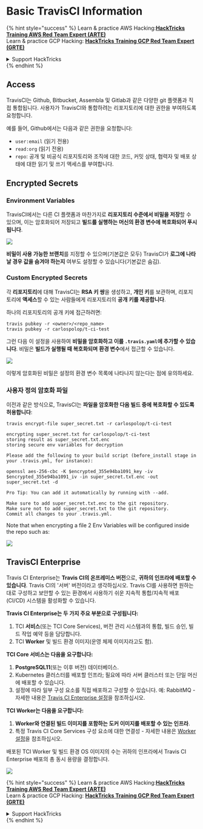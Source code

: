 # Basic TravisCI Information

{% hint style="success" %}
Learn & practice AWS Hacking:<img src="../../.gitbook/assets/image (1) (1) (1) (1).png" alt="" data-size="line">[**HackTricks Training AWS Red Team Expert (ARTE)**](https://training.hacktricks.xyz/courses/arte)<img src="../../.gitbook/assets/image (1) (1) (1) (1).png" alt="" data-size="line">\
Learn & practice GCP Hacking: <img src="../../.gitbook/assets/image (2) (1).png" alt="" data-size="line">[**HackTricks Training GCP Red Team Expert (GRTE)**<img src="../../.gitbook/assets/image (2) (1).png" alt="" data-size="line">](https://training.hacktricks.xyz/courses/grte)

<details>

<summary>Support HackTricks</summary>

* Check the [**subscription plans**](https://github.com/sponsors/carlospolop)!
* **Join the** 💬 [**Discord group**](https://discord.gg/hRep4RUj7f) or the [**telegram group**](https://t.me/peass) or **follow** us on **Twitter** 🐦 [**@hacktricks\_live**](https://twitter.com/hacktricks_live)**.**
* **Share hacking tricks by submitting PRs to the** [**HackTricks**](https://github.com/carlospolop/hacktricks) and [**HackTricks Cloud**](https://github.com/carlospolop/hacktricks-cloud) github repos.

</details>
{% endhint %}

## Access

TravisCI는 Github, Bitbucket, Assembla 및 Gitlab과 같은 다양한 git 플랫폼과 직접 통합됩니다. 사용자가 TravisCI와 통합하려는 리포지토리에 대한 권한을 부여하도록 요청합니다.

예를 들어, Github에서는 다음과 같은 권한을 요청합니다:

* `user:email` (읽기 전용)
* `read:org` (읽기 전용)
* `repo`: 공개 및 비공식 리포지토리와 조직에 대한 코드, 커밋 상태, 협력자 및 배포 상태에 대한 읽기 및 쓰기 액세스를 부여합니다.

## Encrypted Secrets

### Environment Variables

TravisCI에서는 다른 CI 플랫폼과 마찬가지로 **리포지토리 수준에서 비밀을 저장**할 수 있으며, 이는 암호화되어 저장되고 **빌드를 실행하는 머신의 환경 변수에 복호화되어 푸시됩니다**.

![](<../../.gitbook/assets/image (203).png>)

**비밀이 사용 가능한 브랜치**를 지정할 수 있으며(기본값은 모두) TravisCI가 **로그에 나타날 경우 값을 숨겨야 하는지** 여부도 설정할 수 있습니다(기본값은 숨김).

### Custom Encrypted Secrets

각 **리포지토리**에 대해 TravisCI는 **RSA 키 쌍**을 생성하고, **개인 키**를 보관하며, 리포지토리에 **액세스**할 수 있는 사람들에게 리포지토리의 **공개 키를 제공합니다**.

하나의 리포지토리의 공개 키에 접근하려면:
```
travis pubkey -r <owner>/<repo_name>
travis pubkey -r carlospolop/t-ci-test
```
그런 다음 이 설정을 사용하여 **비밀을 암호화하고 이를 `.travis.yaml`에 추가할 수 있습니다**. 비밀은 **빌드가 실행될 때 복호화되며** **환경 변수**에서 접근할 수 있습니다.

![](<../../.gitbook/assets/image (139).png>)

이렇게 암호화된 비밀은 설정의 환경 변수 목록에 나타나지 않는다는 점에 유의하세요.

### 사용자 정의 암호화 파일

이전과 같은 방식으로, TravisCI는 **파일을 암호화한 다음 빌드 중에 복호화할 수 있도록 허용합니다**:
```
travis encrypt-file super_secret.txt -r carlospolop/t-ci-test

encrypting super_secret.txt for carlospolop/t-ci-test
storing result as super_secret.txt.enc
storing secure env variables for decryption

Please add the following to your build script (before_install stage in your .travis.yml, for instance):

openssl aes-256-cbc -K $encrypted_355e94ba1091_key -iv $encrypted_355e94ba1091_iv -in super_secret.txt.enc -out super_secret.txt -d

Pro Tip: You can add it automatically by running with --add.

Make sure to add super_secret.txt.enc to the git repository.
Make sure not to add super_secret.txt to the git repository.
Commit all changes to your .travis.yml.
```
Note that when encrypting a file 2 Env Variables will be configured inside the repo such as:

![](<../../.gitbook/assets/image (170).png>)

## TravisCI Enterprise

Travis CI Enterprise는 **Travis CI의 온프레미스 버전**으로, **귀하의 인프라에 배포할 수 있습니다**. Travis CI의 '서버' 버전이라고 생각하십시오. Travis CI를 사용하면 원하는 대로 구성하고 보안할 수 있는 환경에서 사용하기 쉬운 지속적 통합/지속적 배포(CI/CD) 시스템을 활성화할 수 있습니다.

**Travis CI Enterprise는 두 가지 주요 부분으로 구성됩니다:**

1. TCI **서비스**(또는 TCI Core Services), 버전 관리 시스템과의 통합, 빌드 승인, 빌드 작업 예약 등을 담당합니다.
2. TCI **Worker** 및 빌드 환경 이미지(운영 체제 이미지라고도 함).

**TCI Core 서비스는 다음을 요구합니다:**

1. **PostgreSQL11**(또는 이후 버전) 데이터베이스.
2. Kubernetes 클러스터를 배포할 인프라; 필요에 따라 서버 클러스터 또는 단일 머신에 배포할 수 있습니다.
3. 설정에 따라 일부 구성 요소를 직접 배포하고 구성할 수 있습니다. 예: RabbitMQ - 자세한 내용은 [Travis CI Enterprise 설정](https://docs.travis-ci.com/user/enterprise/tcie-3.x-setting-up-travis-ci-enterprise/)을 참조하십시오.

**TCI Worker는 다음을 요구합니다:**

1. **Worker와 연결된 빌드 이미지를 포함하는 도커 이미지를 배포할 수 있는 인프라**.
2. 특정 Travis CI Core Services 구성 요소에 대한 연결성 - 자세한 내용은 [Worker 설정](https://docs.travis-ci.com/user/enterprise/setting-up-worker/)을 참조하십시오.

배포된 TCI Worker 및 빌드 환경 OS 이미지의 수는 귀하의 인프라에서 Travis CI Enterprise 배포의 총 동시 용량을 결정합니다.

![](<../../.gitbook/assets/image (199).png>)

{% hint style="success" %}
Learn & practice AWS Hacking:<img src="../../.gitbook/assets/image (1) (1) (1) (1).png" alt="" data-size="line">[**HackTricks Training AWS Red Team Expert (ARTE)**](https://training.hacktricks.xyz/courses/arte)<img src="../../.gitbook/assets/image (1) (1) (1) (1).png" alt="" data-size="line">\
Learn & practice GCP Hacking: <img src="../../.gitbook/assets/image (2) (1).png" alt="" data-size="line">[**HackTricks Training GCP Red Team Expert (GRTE)**<img src="../../.gitbook/assets/image (2) (1).png" alt="" data-size="line">](https://training.hacktricks.xyz/courses/grte)

<details>

<summary>Support HackTricks</summary>

* Check the [**subscription plans**](https://github.com/sponsors/carlospolop)!
* **Join the** 💬 [**Discord group**](https://discord.gg/hRep4RUj7f) or the [**telegram group**](https://t.me/peass) or **follow** us on **Twitter** 🐦 [**@hacktricks\_live**](https://twitter.com/hacktricks_live)**.**
* **Share hacking tricks by submitting PRs to the** [**HackTricks**](https://github.com/carlospolop/hacktricks) and [**HackTricks Cloud**](https://github.com/carlospolop/hacktricks-cloud) github repos.

</details>
{% endhint %}
